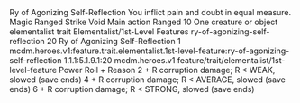 <ability>
  <name>Ry of Agonizing Self-Reflection</name>
  <flavor>You inflict pain and doubt in equal measure.</flavor>
  <keywords>
    <keyword>Magic</keyword>
    <keyword>Ranged</keyword>
    <keyword>Strike</keyword>
    <keyword>Void</keyword>
  </keywords>
  <type>Main action</type>
  <distance>Ranged 10</distance>
  <target>One creature or object</target>
  <metadata>
    <class>elementalist</class>
    <feature_type>trait</feature_type>
    <file_dpath>Elementalist/1st-Level Features</file_dpath>
    <item_id>ry-of-agonizing-self-reflection</item_id>
    <item_index>20</item_index>
    <item_name>Ry of Agonizing Self-Reflection</item_name>
    <level>1</level>
    <scc>mcdm.heroes.v1:feature.trait.elementalist.1st-level-feature:ry-of-agonizing-self-reflection</scc>
    <scdc>1.1.1:5.1.9.1:20</scdc>
    <source>mcdm.heroes.v1</source>
    <type>feature/trait/elementalist/1st-level-feature</type>
  </metadata>
  <effects>
    <effect type="roll">
      <roll>Power Roll + Reason</roll>
      <t1>2 + R corruption damage; R &lt; WEAK, slowed (save ends)</t1>
      <t2>4 + R corruption damage; R &lt; AVERAGE, slowed (save ends)</t2>
      <t3>6 + R corruption damage; R &lt; STRONG, slowed (save ends)</t3>
    </effect>
  </effects>
</ability>
